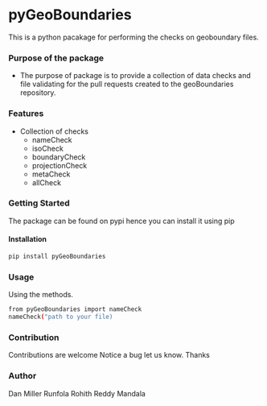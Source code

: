 # pyGeoBoundaries

This is a python pacakage for performing the checks on geoboundary files.

### Purpose of the package
+ The purpose of package is to provide a collection of data checks and file validating for the pull requests created to the geoBoundaries repository.

### Features
+ Collection of checks
    - nameCheck
    - isoCheck
    - boundaryCheck
    - projectionCheck
    - metaCheck
    - allCheck


### Getting Started

The package can be found on pypi hence you can install it using pip

#### Installation
```bash
pip install pyGeoBoundaries
```

### Usage

Using the methods.

```bash
from pyGeoBoundaries import nameCheck
nameCheck("path to your file)
```

### Contribution

Contributions are welcome Notice a bug let us know. Thanks

### Author

Dan Miller Runfola
Rohith Reddy Mandala